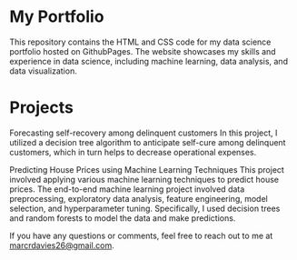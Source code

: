 # My  Portfolio
This repository contains the HTML and CSS code for my data science portfolio hosted on GithubPages. The website showcases my skills and experience in data science, including machine learning, data analysis, and data visualization.


# Projects
Forecasting self-recovery among delinquent customers
In this project, I utilized a decision tree algorithm to anticipate self-cure among delinquent customers, which in turn helps to decrease operational expenses.

Predicting House Prices using Machine Learning Techniques
This project involved applying various machine learning techniques to predict house prices. The end-to-end machine learning project involved data preprocessing, exploratory data analysis, feature engineering, model selection, and hyperparameter tuning. Specifically, I used decision trees and random forests to model the data and make predictions.


If you have any questions or comments, feel free to reach out to me at marcrdavies26@gmail.com.
